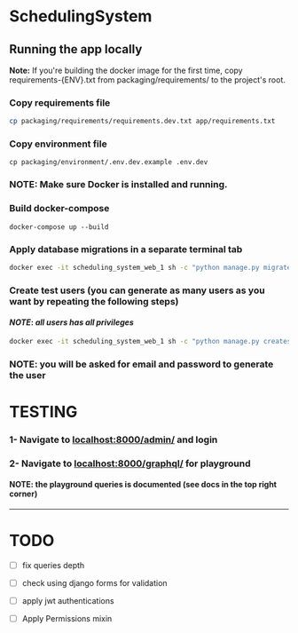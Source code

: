 # SchedulingSystem

## Running the app locally

**Note:** If you're building the docker image for the first time, copy requirements-{ENV}.txt from packaging/requirements/ to the project's root.

### Copy requirements file

```sh
cp packaging/requirements/requirements.dev.txt app/requirements.txt
```

### Copy environment file

```shell script
cp packaging/environment/.env.dev.example .env.dev
```

### **NOTE: Make sure Docker is installed and running.**
### Build docker-compose
```shell script
docker-compose up --build
```

### Apply database migrations in a separate terminal tab

```sh
docker exec -it scheduling_system_web_1 sh -c "python manage.py migrate"
```

### Create test users (you can generate as many users as you want by repeating the following steps)
#### _**NOTE**_: _all users has all privileges_
```sh
docker exec -it scheduling_system_web_1 sh -c "python manage.py createsuperuser"
```
### NOTE: you will be asked for email and password to generate the user

# TESTING
### 1- Navigate to [localhost:8000/admin/](http://localhost:8000/admin/) and login
### 2- Navigate to [localhost:8000/graphql/](http://localhost:8000/graphql/) for playground
#### NOTE: the playground queries is documented (see docs in the top right corner)

----
# TODO
- [ ] fix queries depth
- [ ] check using django forms for validation
- [ ] apply jwt authentications
- [ ] Apply Permissions mixin
 